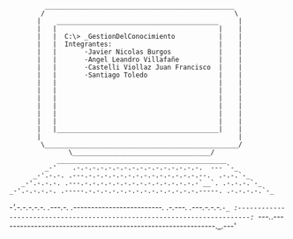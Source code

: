              ________________________________________________
            /                                                \
           |    _________________________________________     |
           |   |                                         |    |
           |   |  C:\> _GestionDelConocimiento           |    |
           |   |  Integrantes:                           |    |
           |   |       ·Javier Nicolas Burgos            |    |
           |   |       ·Angel Leandro Villafañe          |    |
           |   |       ·Castelli Viollaz Juan Francisco  |    |
           |   |       ·Santiago Toledo                  |    |
           |   |                                         |    |
           |   |                                         |    |
           |   |                                         |    |
           |   |                                         |    |
           |   |                                         |    |
           |   |                                         |    |
           |   |_________________________________________|    |
           |                                                  |
            \_________________________________________________/
                   \___________________________________/
                ___________________________________________
             _-'    .-.-.-.-.-.-.-.-.-.-.-.-.-.-.-.-.  --- `-_
          _-'.-.-. .---.-.-.-.-.-.-.-.-.-.-.-.-.-.-.--.  .-.-.`-_
       _-'.-.-.-. .---.-.-.-.-.-.-.-.-.-.-.-.-.-.-.-`__`. .-.-.-.`-_
    _-'.-.-.-.-. .-----.-.-.-.-.-.-.-.-.-.-.-.-.-.-.-----. .-.-.-.-.`-_
 _-'.-.-.-.-.-. .---.-. .-------------------------. .-.---. .---.-.-.-.`-_
:-------------------------------------------------------------------------:
`---._.-------------------------------------------------------------._.---'







